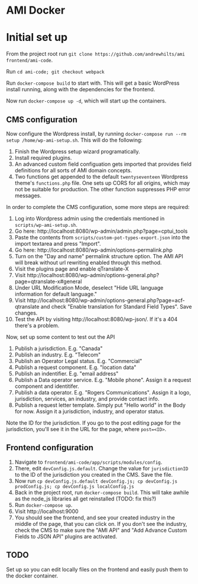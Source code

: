 # AMI Docker

# Initial set up
From the project root run `git clone https://github.com/andrewhilts/ami frontend/ami-code`.

Run `cd ami-code; git checkout webpack`

Run `docker-compose build` to start with. This will get a basic WordPress install running, along with the dependencies for the frontend.

Now run `docker-compose up -d`, which will start up the containers.

## CMS configuration
Now configure the Wordpress install, by running `docker-compose run --rm setup /home/wp-ami-setup.sh`. This will do the following:

1. Finish the Wordpress setup wizard programatically.
1. Install required plugins.
1. An advanced custom field configuation gets imported that provides field definitions for all sorts of AMI domain concepts.
1. Two functions get appended to the default `twentyseventeen` Wordpress theme's `functions.php` file. One sets up CORS for all origins, which may not be suitable for production. The other function suppresses PHP error messages.

In order to complete the CMS configuration, some more steps are required:

1. Log into Wordpress admin using the credentials mentioned in `scripts/wp-ami-setup.sh`.
1. Go here: http://localhost:8080/wp-admin/admin.php?page=cptui_tools
1. Paste the contents from `scripts/custom-pot-types-export.json` into the import textarea and press "Import".
1. Go here: http://localhost:8080/wp-admin/options-permalink.php
1. Turn on the "Day and name" permalink structure option. The AMI API will break without url rewriting enabled through this method.
1. Visit the plugins page and enable qTranslate-X
1. Visit http://localhost:8080/wp-admin/options-general.php?page=qtranslate-x#general
1. Under URL Modification Mode, deselect "Hide URL language information for default language."
1. Visit http://localhost:8080/wp-admin/options-general.php?page=acf-qtranslate and check "Enable translation for Standard Field Types". Save changes.
1. Test the API by visiting http://localhost:8080/wp-json/. If it's a 404 there's a problem.

Now, set up some content to test out the API
1. Publish a jurisdiction. E.g. "Canada"
1. Publish an industry. E.g. "Telecom"
1. Publish an Operator Legal status. E.g. "Commercial"
1. Publish a request component. E.g. "location data"
1. Publish an indentifier. E.g. "email address"
1. Publish a Data operator service. E.g. "Mobile phone". Assign it a request component and identitifer.
1. Publish a data operator. E.g. "Rogers Communications". Assign it a logo, jurisdiction, services, an industry, and provide contact info.
1. Publish a request letter template. Simply put "Hello world" in the Body for now. Assign it a jurisdiction, industry, and operator status.

Note the ID for the jurisdiction. If you go to the post editing page for the jurisdiction, you'll see it in the URL for the page, where `post=<ID>`.

## Frontend configuration
1. Navigate to `frontend/ami-code/app/scripts/modules/config`.
1. There, edit `devConfig.js.default`. Change the value for `jurisdictionID` to the ID of the jurisdiction you created in the CMS. Save the file.
1. Now run `cp devConfig.js.default devConfig.js; cp devConfig.js prodConfig.js; cp devConfig.js localConfig.js`
1. Back in the project root, run `docker-compose build`. This will take awhile as the node_js libraries all get reinstalled (TODO: fix this?)
1. Run `docker-compose up`.
1. Visit http://localhost:9000
1. You should see the frontend, and see your created industry in the middle of the page, that you can click on. If you don't see the industry, check the CMS to make sure the "AMI API" and "Add Advance Custom Fields to JSON API" plugins are activated.

## TODO
Set up so you can edit locally files on the frontend and easily push them to the docker container.